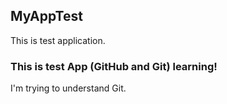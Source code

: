 ## MyAppTest

This is test application.
### This is test App (GitHub and Git) learning! 
I'm trying to understand Git.